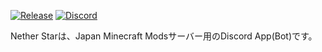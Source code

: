 [![Release](https://img.shields.io/github/release/GH-Nanashi/Nether-Star?include_prereleases=&sort=semver&color=purple)](https://github.com/GH-Nanashi/Nether-Star/releases/)
[![Discord](JMMウィジェット)](JMM招待リンク)

Nether Starは、Japan Minecraft Modsサーバー用のDiscord App(Bot)です。
